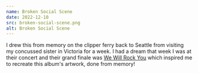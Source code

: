 ```yaml
---
name: Broken Social Scene
date: 2022-12-10
src: broken-social-scene.png
alt: Broken Social Scene
---
```


I drew this from memory on the clipper ferry back to Seattle from visiting my concussed sister in Victoria for a week. I had a dream that week I was at their concert and their grand finale was [We Will Rock You](https://youtu.be/-tJYN-eG1zk) which inspired me to recreate this album's artwork, done from memory!
